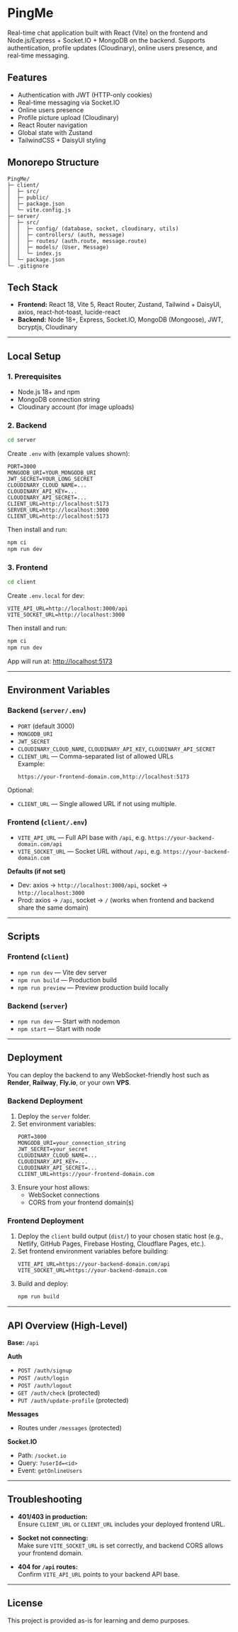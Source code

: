 # PingMe

Real-time chat application built with React (Vite) on the frontend and Node.js/Express + Socket.IO + MongoDB on the backend. Supports authentication, profile updates (Cloudinary), online users presence, and real-time messaging.

## Features

- Authentication with JWT (HTTP-only cookies)
- Real-time messaging via Socket.IO
- Online users presence
- Profile picture upload (Cloudinary)
- React Router navigation
- Global state with Zustand
- TailwindCSS + DaisyUI styling

## Monorepo Structure

```
PingMe/
├─ client/
│  ├─ src/
│  ├─ public/
│  ├─ package.json
│  └─ vite.config.js
├─ server/
│  ├─ src/
│  │  ├─ config/ (database, socket, cloudinary, utils)
│  │  ├─ controllers/ (auth, message)
│  │  ├─ routes/ (auth.route, message.route)
│  │  ├─ models/ (User, Message)
│  │  └─ index.js
│  └─ package.json
└─ .gitignore
```

## Tech Stack

- **Frontend:** React 18, Vite 5, React Router, Zustand, Tailwind + DaisyUI, axios, react-hot-toast, lucide-react
- **Backend:** Node 18+, Express, Socket.IO, MongoDB (Mongoose), JWT, bcryptjs, Cloudinary

---

## Local Setup

### 1. Prerequisites
- Node.js 18+ and npm
- MongoDB connection string
- Cloudinary account (for image uploads)

### 2. Backend
```bash
cd server
```
Create `.env` with (example values shown):

```
PORT=3000
MONGODB_URI=YOUR_MONGODB_URI
JWT_SECRET=YOUR_LONG_SECRET
CLOUDINARY_CLOUD_NAME=...
CLOUDINARY_API_KEY=...
CLOUDINARY_API_SECRET=...
CLIENT_URL=http://localhost:5173
SERVER_URL=http://localhost:3000
CLIENT_URL=http://localhost:5173
```

Then install and run:
```bash
npm ci
npm run dev
```

### 3. Frontend
```bash
cd client
```
Create `.env.local` for dev:
```
VITE_API_URL=http://localhost:3000/api
VITE_SOCKET_URL=http://localhost:3000
```

Then install and run:
```bash
npm ci
npm run dev
```

App will run at: [http://localhost:5173](http://localhost:5173)

---

## Environment Variables

### Backend (`server/.env`)
- `PORT` (default 3000)
- `MONGODB_URI`
- `JWT_SECRET`
- `CLOUDINARY_CLOUD_NAME`, `CLOUDINARY_API_KEY`, `CLOUDINARY_API_SECRET`
- `CLIENT_URL` — Comma-separated list of allowed URLs  
  Example:  
  ```
  https://your-frontend-domain.com,http://localhost:5173
  ```

Optional:
- `CLIENT_URL` — Single allowed URL if not using multiple.

### Frontend (`client/.env`)
- `VITE_API_URL` — Full API base with `/api`, e.g. `https://your-backend-domain.com/api`
- `VITE_SOCKET_URL` — Socket URL without `/api`, e.g. `https://your-backend-domain.com`

**Defaults (if not set)**  
- Dev: axios → `http://localhost:3000/api`, socket → `http://localhost:3000`
- Prod: axios → `/api`, socket → `/` (works when frontend and backend share the same domain)

---

## Scripts

### Frontend (`client`)
- `npm run dev` — Vite dev server
- `npm run build` — Production build
- `npm run preview` — Preview production build locally

### Backend (`server`)
- `npm run dev` — Start with nodemon
- `npm start` — Start with node

---

## Deployment

You can deploy the backend to any WebSocket-friendly host such as **Render**, **Railway**, **Fly.io**, or your own **VPS**.

### Backend Deployment
1. Deploy the `server` folder.
2. Set environment variables:
   ```
   PORT=3000
   MONGODB_URI=your_connection_string
   JWT_SECRET=your_secret
   CLOUDINARY_CLOUD_NAME=...
   CLOUDINARY_API_KEY=...
   CLOUDINARY_API_SECRET=...
   CLIENT_URL=https://your-frontend-domain.com
   ```
3. Ensure your host allows:
   - WebSocket connections
   - CORS from your frontend domain(s)

### Frontend Deployment
1. Deploy the `client` build output (`dist/`) to your chosen static host (e.g., Netlify, GitHub Pages, Firebase Hosting, Cloudflare Pages, etc.).
2. Set frontend environment variables before building:
   ```
   VITE_API_URL=https://your-backend-domain.com/api
   VITE_SOCKET_URL=https://your-backend-domain.com
   ```
3. Build and deploy:
   ```bash
   npm run build
   ```

---

## API Overview (High-Level)

**Base:** `/api`

**Auth**
- `POST /auth/signup`
- `POST /auth/login`
- `POST /auth/logout`
- `GET /auth/check` (protected)
- `PUT /auth/update-profile` (protected)

**Messages**
- Routes under `/messages` (protected)

**Socket.IO**
- Path: `/socket.io`
- Query: `?userId=<id>`
- Event: `getOnlineUsers`

---

## Troubleshooting

- **401/403 in production:**  
  Ensure `CLIENT_URL` or `CLIENT_URL` includes your deployed frontend URL.

- **Socket not connecting:**  
  Make sure `VITE_SOCKET_URL` is set correctly, and backend CORS allows your frontend domain.

- **404 for `/api` routes:**  
  Confirm `VITE_API_URL` points to your backend API base.

---

## License

This project is provided as-is for learning and demo purposes.
